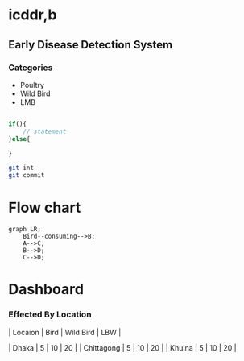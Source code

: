 # icddr,b

## Early Disease Detection System

### Categories
- Poultry
- Wild Bird
- LMB

```php

if(){
    // statement
}else{

}
```


```bash
git int
git commit

```

# Flow chart

```mermaid
graph LR;
    Bird--consuming-->B;
    A-->C;
    B-->D;
    C-->D;
```
# Dashboard 

### Effected By Location

| Locaion | Bird | Wild Bird | LBW |

| Dhaka | 5 | 10 | 20 |
| Chittagong | 5 | 10 | 20 |
| Khulna | 5 | 10 | 20 |


